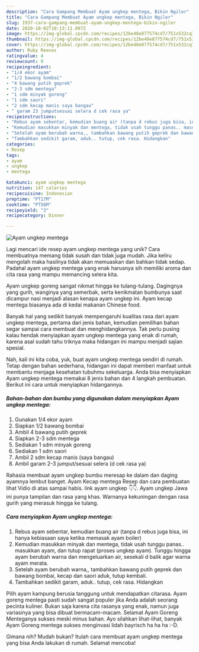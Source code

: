 ```yaml
---
description: "Cara Gampang Membuat Ayam ungkep mentega, Bikin Ngiler"
title: "Cara Gampang Membuat Ayam ungkep mentega, Bikin Ngiler"
slug: 1937-cara-gampang-membuat-ayam-ungkep-mentega-bikin-ngiler
date: 2020-10-02T10:13:11.097Z
image: https://img-global.cpcdn.com/recipes/12be48e877574cd7/751x532cq70/ayam-ungkep-mentega-foto-resep-utama.jpg
thumbnail: https://img-global.cpcdn.com/recipes/12be48e877574cd7/751x532cq70/ayam-ungkep-mentega-foto-resep-utama.jpg
cover: https://img-global.cpcdn.com/recipes/12be48e877574cd7/751x532cq70/ayam-ungkep-mentega-foto-resep-utama.jpg
author: Ruby Reeves
ratingvalue: 4
reviewcount: 9
recipeingredient:
- "1/4 ekor ayam"
- "1/2 bawang bombai"
- "4 bawang putih geprek"
- "2-3 sdm mentega"
- "1 sdm minyak goreng"
- "1 sdm saori"
- "2 sdm kecap manis saya bangau"
- " garam 23 jumputsesuai selera d cek rasa ya"
recipeinstructions:
- "Rebus ayam sebentar, kemudian buang air (tanpa d rebus juga bisa, ini hanya kebiasaan saya ketika memasak ayam boiler)"
- "Kemudian masukkan minyak dan mentega, tidak usah tunggu panas.. masukkan ayam, dan tutup rapat (proses ungkep ayam). Tunggu hingga ayam berubah warna dan mengeluarkan air, sesekali d balik agar warna ayam merata."
- "Setelah ayam berubah warna,, tambahkan bawang putih geprek dan bawang bombai, kecap dan saori aduk, tutup kembali."
- "Tambahkan sedikit garam, aduk.. tutup, cek rasa. Hidangkan"
categories:
- Resep
tags:
- ayam
- ungkep
- mentega

katakunci: ayam ungkep mentega 
nutrition: 147 calories
recipecuisine: Indonesian
preptime: "PT17M"
cooktime: "PT56M"
recipeyield: "3"
recipecategory: Dinner

---
```



![Ayam ungkep mentega](https://img-global.cpcdn.com/recipes/12be48e877574cd7/751x532cq70/ayam-ungkep-mentega-foto-resep-utama.jpg)

Lagi mencari ide resep ayam ungkep mentega yang unik? Cara membuatnya memang tidak susah dan tidak juga mudah. Jika keliru mengolah maka hasilnya tidak akan memuaskan dan bahkan tidak sedap. Padahal ayam ungkep mentega yang enak harusnya sih memiliki aroma dan cita rasa yang mampu memancing selera kita.

Ayam ungkep goreng sangat nikmat hingga ke tulang-tulang. Dagingnya yang gurih, wanginya yang semerbak, serta kenikmatan bumbunya saat dicampur nasi menjadi alasan kenapa ayam ungkep ini. Ayam kecap mentega biasanya ada di kedai makanan Chinese food.

Banyak hal yang sedikit banyak mempengaruhi kualitas rasa dari ayam ungkep mentega, pertama dari jenis bahan, kemudian pemilihan bahan segar sampai cara membuat dan menghidangkannya. Tak perlu pusing kalau hendak menyiapkan ayam ungkep mentega yang enak di rumah, karena asal sudah tahu triknya maka hidangan ini mampu menjadi sajian spesial.


Nah, kali ini kita coba, yuk, buat ayam ungkep mentega sendiri di rumah. Tetap dengan bahan sederhana, hidangan ini dapat memberi manfaat untuk membantu menjaga kesehatan tubuhmu sekeluarga. Anda bisa menyiapkan Ayam ungkep mentega memakai 8 jenis bahan dan 4 langkah pembuatan. Berikut ini cara untuk menyiapkan hidangannya.

<!--inarticleads1-->

##### Bahan-bahan dan bumbu yang digunakan dalam menyiapkan Ayam ungkep mentega:

1. Gunakan 1/4 ekor ayam
1. Siapkan 1/2 bawang bombai
1. Ambil 4 bawang putih geprek
1. Siapkan 2-3 sdm mentega
1. Sediakan 1 sdm minyak goreng
1. Sediakan 1 sdm saori
1. Ambil 2 sdm kecap manis (saya bangau)
1. Ambil  garam 2-3 jumput/sesuai selera (d cek rasa ya)


Rahasia membuat ayam ungkep bumbu meresap ke dalam dan daging ayamnya lembut banget. Ayam Kecap mentega Resep dan cara pembuatan lihat Vidio di atas sampai habis. link ayam ungkep 👇👇. Ayam ungkep Jawa ini punya tampilan dan rasa yang khas. Warnanya kekuningan dengan rasa gurih yang merasuk hingga ke tulang. 

<!--inarticleads2-->

##### Cara menyiapkan Ayam ungkep mentega:

1. Rebus ayam sebentar, kemudian buang air (tanpa d rebus juga bisa, ini hanya kebiasaan saya ketika memasak ayam boiler)
1. Kemudian masukkan minyak dan mentega, tidak usah tunggu panas.. masukkan ayam, dan tutup rapat (proses ungkep ayam). Tunggu hingga ayam berubah warna dan mengeluarkan air, sesekali d balik agar warna ayam merata.
1. Setelah ayam berubah warna,, tambahkan bawang putih geprek dan bawang bombai, kecap dan saori aduk, tutup kembali.
1. Tambahkan sedikit garam, aduk.. tutup, cek rasa. Hidangkan


Pilih ayam kampung berusia tanggung untuk mendapatkan citarasa. Ayam goreng mentega pasti sudah sangat populer jika Anda adalah seorang pecinta kuliner. Bukan saja karena cita rasanya yang enak, namun juga variasinya yang bisa dibuat bermacam-macam. Selamat Ayam Goreng Menteganya sukses meski minus bahan. Ayo silahkan lihat-lihat, banyak Ayam Goreng mentega sukses menginvasi lidah bayrisch ha ha ha :-D. 

Gimana nih? Mudah bukan? Itulah cara membuat ayam ungkep mentega yang bisa Anda lakukan di rumah. Selamat mencoba!
